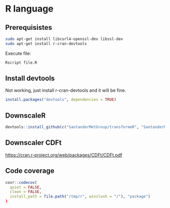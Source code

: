 # R language

## Prerequisistes

```sh
sudo apt-get install libcurl4-openssl-dev libssl-dev
sudo apt-get install r-cran-devtools
```

Execute file:

```sh
Rscript file.R
```

## Install devtools

Not working, just install r-cran-devtools and it will be fine.
```R
install.packages("devtools", dependencies = TRUE)
```


## DownscaleR

```R
devtools::install_github(c("SantanderMetGroup/transformeR", "SantanderMetGroup/downscaleR"))
```


## Downscaler CDFt

https://cran.r-project.org/web/packages/CDFt/CDFt.pdf


## Code coverage

```R
covr::codecov(
  quiet = FALSE,
  clean = FALSE,
  install_path = file.path("/tmp/r", winslash = "/"), "package")
)
```
